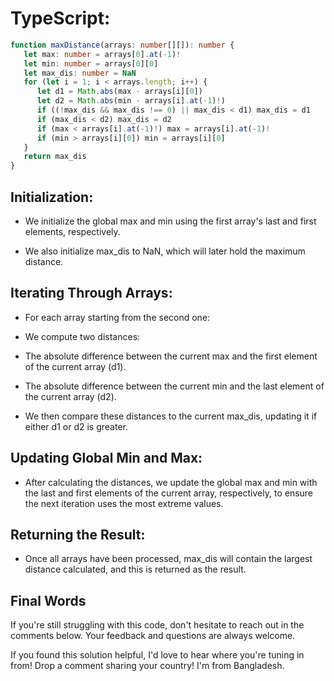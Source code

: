 # TypeScript:

```ts
function maxDistance(arrays: number[][]): number {
   let max: number = arrays[0].at(-1)!
   let min: number = arrays[0][0]
   let max_dis: number = NaN
   for (let i = 1; i < arrays.length; i++) {
      let d1 = Math.abs(max - arrays[i][0])
      let d2 = Math.abs(min - arrays[i].at(-1)!)
      if ((!max_dis && max_dis !== 0) || max_dis < d1) max_dis = d1
      if (max_dis < d2) max_dis = d2
      if (max < arrays[i].at(-1)!) max = arrays[i].at(-1)!
      if (min > arrays[i][0]) min = arrays[i][0]
   }
   return max_dis
}
```

## Initialization:

-  We initialize the global max and min using the first array's last and first elements, respectively.

-  We also initialize max_dis to NaN, which will later hold the maximum distance.

## Iterating Through Arrays:

-  For each array starting from the second one:

-  We compute two distances:

-  The absolute difference between the current max and the first element of the current array (d1).

-  The absolute difference between the current min and the last element of the current array (d2).

-  We then compare these distances to the current max_dis, updating it if either d1 or d2 is greater.

## Updating Global Min and Max:

-  After calculating the distances, we update the global max and min with the last and first elements of the current array, respectively, to ensure the next iteration uses the most extreme values.

## Returning the Result:

-  Once all arrays have been processed, max_dis will contain the largest distance calculated, and this is returned as the result.

## Final Words

If you're still struggling with this code, don't hesitate to reach out in the comments below. Your feedback and questions are always welcome.

If you found this solution helpful, I'd love to hear where you're tuning in from! Drop a comment sharing your country! I'm from Bangladesh.
